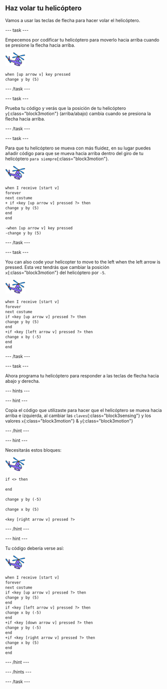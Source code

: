 ## Haz volar tu helicóptero

Vamos a usar las teclas de flecha para hacer volar el helicóptero.

--- task ---

Empecemos por codificar tu helicóptero para moverlo hacia arriba cuando se presione la flecha hacia arriba.

![objeto helicóptero](images/helicopter-sprite.png)

```blocks3
when [up arrow v] key pressed
change y by (5)
```

--- /task ---

--- task ---

Prueba tu código y verás que la posición de tu helicóptero `y`{:class="block3motion"} (arriba/abajo) cambia cuando se presiona la flecha hacia arriba.

--- /task ---

--- task ---

Para que tu helicóptero se mueva con más fluidez, en su lugar puedes añadir código para que se mueva hacia arriba dentro del giro de tu helicóptero `para siempre`{:class="block3motion"}.

![objeto helicóptero](images/helicopter-sprite.png)

```blocks3
when I receive [start v]
forever
next costume
+ if <key [up arrow v] pressed ?> then
change y by (5)
end
end

-when [up arrow v] key pressed
-change y by (5)
```

--- /task ---

--- task ---

You can also code your helicopter to move to the left when the left arrow is pressed. Esta vez tendrás que cambiar la posición `x`{:class="block3motion"} del helicóptero por `-5`.

![objeto helicóptero](images/helicopter-sprite.png)

```blocks3
when I receive [start v]
forever
next costume
if <key [up arrow v] pressed ?> then
change y by (5)
end
+if <key [left arrow v] pressed ?> then
change x by (-5)
end
end
```

--- /task ---

--- task ---

Ahora programa tu helicóptero para responder a las teclas de flecha hacia abajo y derecha.

--- hints ---

--- hint ---

Copia el código que utilizaste para hacer que el helicóptero se mueva hacia arriba e izquierda, al cambiar las `claves`{:class="block3sensing"} y los valores `x`{:class="block3motion"} & `y`{:class="block3motion"}

--- /hint ---

--- hint ---

Necesitarás estos bloques:

![objeto helicóptero](images/helicopter-sprite.png)

```blocks3
if <> then

end

change y by (-5)

change x by (5)

<key [right arrow v] pressed ?>
```

--- /hint ---

--- hint ---

Tu código debería verse así:

![objeto helicóptero](images/helicopter-sprite.png)

```blocks3
when I receive [start v]
forever
next costume
if <key [up arrow v] pressed ?> then
change y by (5)
end
if <key [left arrow v] pressed ?> then
change x by (-5)
end
+if <key [down arrow v] pressed ?> then
change y by (-5)
end
+if <key [right arrow v] pressed ?> then
change x by (5)
end
end
```

--- /hint ---

--- /hints ---

--- /task ---
